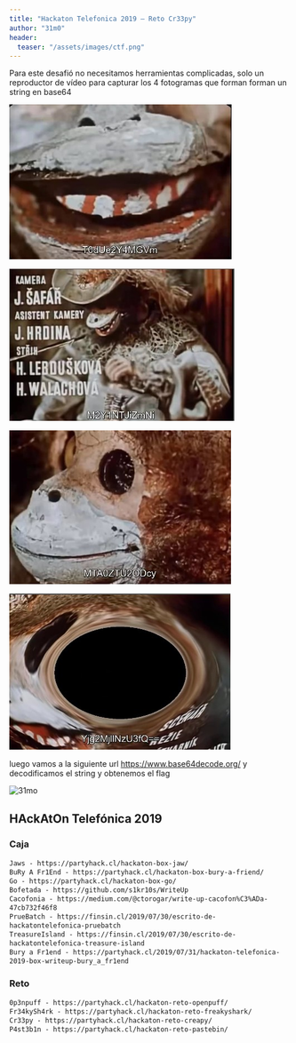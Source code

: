 ```yaml
---
title: "Hackaton Telefonica 2019 – Reto Cr33py"
author: "31m0"
header: 
  teaser: "/assets/images/ctf.png"
---
```


Para este desafió no necesitamos herramientas complicadas, solo un reproductor de vídeo para capturar
los 4 fotogramas que forman forman un string en base64

![Creepy 1](/assets/images/post/2019/creapy1.jpeg)

![Creepy 2](/assets/images/post/2019/creapy2.jpeg)

![Creepy 3](/assets/images/post/2019/creapy3.jpeg)

![Creepy 4](/assets/images/post/2019/creapy4.jpeg)

luego vamos a la siguiente url https://www.base64decode.org/ y decodificamos el string y obtenemos el flag

![31mo](https://www.hackthebox.com/badge/image/23069)

## HAckAtOn Telefónica 2019

### Caja

	Jaws - https://partyhack.cl/hackaton-box-jaw/
	BuRy A Fr1End - https://partyhack.cl/hackaton-box-bury-a-friend/
	Go - https://partyhack.cl/hackaton-box-go/
	Bofetada - https://github.com/s1kr10s/WriteUp
	Cacofonia - https://medium.com/@ctorogar/write-up-cacofon%C3%ADa-47cb732f46f8
	PrueBatch - https://finsin.cl/2019/07/30/escrito-de-hackatontelefonica-pruebatch
	TreasureIsland - https://finsin.cl/2019/07/30/escrito-de-hackatontelefonica-treasure-island
	Bury a Fr1end - https://partyhack.cl/2019/07/31/hackaton-telefonica-2019-box-writeup-bury_a_fr1end

### Reto

	0p3npuff - https://partyhack.cl/hackaton-reto-openpuff/
	Fr34kySh4rk - https://partyhack.cl/hackaton-reto-freakyshark/
	Cr33py - https://partyhack.cl/hackaton-reto-creapy/
	P4st3b1n - https://partyhack.cl/hackaton-reto-pastebin/